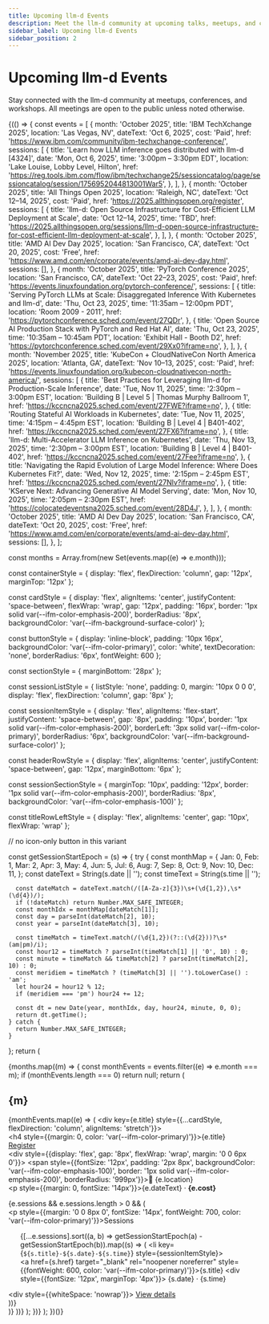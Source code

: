 ```yaml
---
title: Upcoming llm-d Events
description: Meet the llm-d community at upcoming talks, meetups, and conferences
sidebar_label: Upcoming llm-d Events
sidebar_position: 2
---
```


# Upcoming llm-d Events

Stay connected with the llm-d community at meetups, conferences, and workshops. All meetings are open to the public unless noted otherwise.

{(() => {
  const events = [
    {
      month: 'October 2025',
      title: 'IBM TechXchange 2025',
      location: 'Las Vegas, NV',
      dateText: 'Oct 6, 2025',
      cost: 'Paid',
      href: 'https://www.ibm.com/community/ibm-techxchange-conference/',
      sessions: [
        {
          title: 'Learn how LLM inference goes distributed with llm-d [4324]',
          date: 'Mon, Oct 6, 2025',
          time: '3:00pm – 3:30pm EDT',
          location: 'Lake Louise, Lobby Level, Hilton',
          href: 'https://reg.tools.ibm.com/flow/ibm/techxchange25/sessioncatalog/page/sessioncatalog/session/1756952044813001War5',
        },
      ],
    },
    {
      month: 'October 2025',
      title: 'All Things Open 2025',
      location: 'Raleigh, NC',
      dateText: 'Oct 12–14, 2025',
      cost: 'Paid',
      href: 'https://2025.allthingsopen.org/register',
      sessions: [
        {
          title: 'llm-d: Open Source Infrastructure for Cost-Efficient LLM Deployment at Scale',
          date: 'Oct 12–14, 2025',
          time: 'TBD',
          href: 'https://2025.allthingsopen.org/sessions/llm-d-open-source-infrastructure-for-cost-efficient-llm-deployment-at-scale',
        },
      ],
    },
    {
      month: 'October 2025',
      title: 'AMD AI Dev Day 2025',
      location: 'San Francisco, CA',
      dateText: 'Oct 20, 2025',
      cost: 'Free',
      href: 'https://www.amd.com/en/corporate/events/amd-ai-dev-day.html',
      sessions: [],
    },
    {
      month: 'October 2025',
      title: 'PyTorch Conference 2025',
      location: 'San Francisco, CA',
      dateText: 'Oct 22–23, 2025',
      cost: 'Paid',
      href: 'https://events.linuxfoundation.org/pytorch-conference/',
      sessions: [
        {
          title: 'Serving PyTorch LLMs at Scale: Disaggregated Inference With Kubernetes and llm-d',
          date: 'Thu, Oct 23, 2025',
          time: '11:35am – 12:00pm PDT',
          location: 'Room 2009 - 2011',
          href: 'https://pytorchconference.sched.com/event/27QDr',
        },
        {
          title: 'Open Source AI Production Stack with PyTorch and Red Hat AI',
          date: 'Thu, Oct 23, 2025',
          time: '10:35am – 10:45am PDT',
          location: 'Exhibit Hall - Booth D2',
          href: 'https://pytorchconference.sched.com/event/29Xx0?iframe=no',
        },
      ],
    },
    {
      month: 'November 2025',
      title: 'KubeCon + CloudNativeCon North America 2025',
      location: 'Atlanta, GA',
      dateText: 'Nov 10–13, 2025',
      cost: 'Paid',
      href: 'https://events.linuxfoundation.org/kubecon-cloudnativecon-north-america/',
      sessions: [
        {
          title: 'Best Practices for Leveraging llm-d for Production-Scale Inference',
          date: 'Tue, Nov 11, 2025',
          time: '2:30pm – 3:00pm EST',
          location: 'Building B | Level 5 | Thomas Murphy Ballroom 1',
          href: 'https://kccncna2025.sched.com/event/27FWE?iframe=no',
        },
        {
          title: 'Routing Stateful AI Workloads in Kubernetes',
          date: 'Tue, Nov 11, 2025',
          time: '4:15pm – 4:45pm EST',
          location: 'Building B | Level 4 | B401-402',
          href: 'https://kccncna2025.sched.com/event/27FX6?iframe=no',
        },
        {
          title: 'llm-d: Multi-Accelerator LLM Inference on Kubernetes',
          date: 'Thu, Nov 13, 2025',
          time: '2:30pm – 3:00pm EST',
          location: 'Building B | Level 4 | B401-402',
          href: 'https://kccncna2025.sched.com/event/27Fee?iframe=no',
        },
        {
          title: 'Navigating the Rapid Evolution of Large Model Inference: Where Does Kubernetes Fit?',
          date: 'Wed, Nov 12, 2025',
          time: '2:15pm – 2:45pm EST',
          href: 'https://kccncna2025.sched.com/event/27Nlv?iframe=no',
        },
        {
          title: 'KServe Next: Advancing Generative AI Model Serving',
          date: 'Mon, Nov 10, 2025',
          time: '2:05pm – 2:30pm EST',
          href: 'https://colocatedeventsna2025.sched.com/event/28D4J',
        },
      ],
    },
    {
      month: 'October 2025',
      title: 'AMD AI Dev Day 2025',
      location: 'San Francisco, CA',
      dateText: 'Oct 20, 2025',
      cost: 'Free',
      href: 'https://www.amd.com/en/corporate/events/amd-ai-dev-day.html',
      sessions: [],
    },
  ];

  const months = Array.from(new Set(events.map((e) => e.month)));

  const containerStyle = {
    display: 'flex',
    flexDirection: 'column',
    gap: '12px',
    marginTop: '12px'
  };

  const cardStyle = {
    display: 'flex',
    alignItems: 'center',
    justifyContent: 'space-between',
    flexWrap: 'wrap',
    gap: '12px',
    padding: '16px',
    border: '1px solid var(--ifm-color-emphasis-200)',
    borderRadius: '8px',
    backgroundColor: 'var(--ifm-background-surface-color)'
  };

  const buttonStyle = {
    display: 'inline-block',
    padding: '10px 16px',
    backgroundColor: 'var(--ifm-color-primary)',
    color: 'white',
    textDecoration: 'none',
    borderRadius: '6px',
    fontWeight: 600
  };

  const sectionStyle = {
    marginBottom: '28px'
  };

  const sessionListStyle = {
    listStyle: 'none',
    padding: 0,
    margin: '10px 0 0 0',
    display: 'flex',
    flexDirection: 'column',
    gap: '8px'
  };

  const sessionItemStyle = {
    display: 'flex',
    alignItems: 'flex-start',
    justifyContent: 'space-between',
    gap: '8px',
    padding: '10px',
    border: '1px solid var(--ifm-color-emphasis-200)',
    borderLeft: '3px solid var(--ifm-color-primary)',
    borderRadius: '6px',
    backgroundColor: 'var(--ifm-background-surface-color)'
  };

  const headerRowStyle = {
    display: 'flex',
    alignItems: 'center',
    justifyContent: 'space-between',
    gap: '12px',
    marginBottom: '6px'
  };

  const sessionSectionStyle = {
    marginTop: '10px',
    padding: '12px',
    border: '1px solid var(--ifm-color-emphasis-200)',
    borderRadius: '8px',
    backgroundColor: 'var(--ifm-color-emphasis-100)'
  };

  const titleRowLeftStyle = {
    display: 'flex',
    alignItems: 'center',
    gap: '10px',
    flexWrap: 'wrap'
  };

  // no icon-only button in this variant

  const getSessionStartEpoch = (s) => {
    try {
      const monthMap = {
        Jan: 0, Feb: 1, Mar: 2, Apr: 3, May: 4, Jun: 5,
        Jul: 6, Aug: 7, Sep: 8, Oct: 9, Nov: 10, Dec: 11,
      };
      const dateText = String(s.date || '');
      const timeText = String(s.time || '');

      const dateMatch = dateText.match(/([A-Za-z]{3})\s+(\d{1,2}),\s*(\d{4})/);
      if (!dateMatch) return Number.MAX_SAFE_INTEGER;
      const monthIdx = monthMap[dateMatch[1]];
      const day = parseInt(dateMatch[2], 10);
      const year = parseInt(dateMatch[3], 10);

      const timeMatch = timeText.match(/(\d{1,2})(?::(\d{2}))?\s*(am|pm)/i);
      const hour12 = timeMatch ? parseInt(timeMatch[1] || '0', 10) : 0;
      const minute = timeMatch && timeMatch[2] ? parseInt(timeMatch[2], 10) : 0;
      const meridiem = timeMatch ? (timeMatch[3] || '').toLowerCase() : 'am';
      let hour24 = hour12 % 12;
      if (meridiem === 'pm') hour24 += 12;

      const dt = new Date(year, monthIdx, day, hour24, minute, 0, 0);
      return dt.getTime();
    } catch {
      return Number.MAX_SAFE_INTEGER;
    }
  };
  return (
    <div>
      {months.map((m) => {
        const monthEvents = events.filter((e) => e.month === m);
        if (monthEvents.length === 0) return null;
        return (
          <div key={m} style={sectionStyle}>
            <h2>{m}</h2>
            <div style={containerStyle}>
              {monthEvents.map((e) => (
                <div key={e.title} style={{...cardStyle, flexDirection: 'column', alignItems: 'stretch'}}>
                  <div style={headerRowStyle}>
                    <div style={titleRowLeftStyle}>
                      <h4 style={{margin: 0, color: 'var(--ifm-color-primary)'}}>{e.title}</h4>
                    </div>
                    <a href={e.href} target="_blank" rel="noopener noreferrer" style={buttonStyle}>Register</a>
                  </div>
                  <div style={{display: 'flex', gap: '8px', flexWrap: 'wrap', margin: '0 0 6px 0'}}>
                    <span style={{fontSize: '12px', padding: '2px 8px', backgroundColor: 'var(--ifm-color-emphasis-100)', border: '1px solid var(--ifm-color-emphasis-200)', borderRadius: '999px'}}>📍 {e.location}</span>
                  </div>
                  <p style={{margin: 0, fontSize: '14px'}}>{e.dateText} · <strong>{e.cost}</strong></p>
                  {e.sessions && e.sessions.length > 0 && (
                    <div style={sessionSectionStyle}>
                      <p style={{margin: '0 0 8px 0', fontSize: '14px', fontWeight: 700, color: 'var(--ifm-color-primary)'}}>Sessions</p>
                      <ul style={sessionListStyle}>
                        {[...e.sessions].sort((a, b) => getSessionStartEpoch(a) - getSessionStartEpoch(b)).map((s) => (
                          <li key={`${s.title}-${s.date}-${s.time}`} style={sessionItemStyle}>
                            <div>
                              <a href={s.href} target="_blank" rel="noopener noreferrer" style={{fontWeight: 600, color: 'var(--ifm-color-primary)'}}>{s.title}</a>
                              <div style={{fontSize: '12px', marginTop: '4px'}}>
                                {s.date} · {s.time}
                              </div>
                            </div>
                            <div style={{whiteSpace: 'nowrap'}}>
                              <a href={s.href} target="_blank" rel="noopener noreferrer" style={buttonStyle}>View details</a>
                            </div>
                          </li>
                        ))}
                      </ul>
                    </div>
                  )}
                </div>
              ))}
            </div>
          </div>
        );
      })}
    </div>
  );
})()}